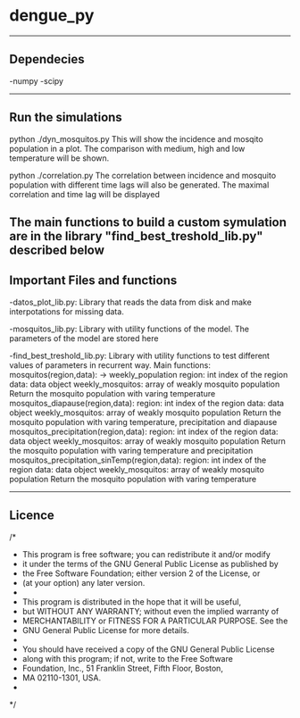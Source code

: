 # dengue_py
------------
Dependecies 
----------
-numpy
-scipy

---------
Run the simulations
---------

python ./dyn_mosquitos.py
This will show the incidence and mosqito population in a plot.
The comparison with medium, high and low temperature will be shown.

python ./correlation.py
The correlation between incidence and mosquito population with different time lags will also be generated.
The maximal correlation and time lag will be displayed

The main functions to build a custom symulation are in the library "find_best_treshold_lib.py" 
described below
------------------------------
Important Files and functions
------------------------------
-datos_plot_lib.py:
Library that reads the data from disk and make interpotations for missing data.

-mosquitos_lib.py:
Library with utility functions of the model. The parameters of the model are stored here

-find_best_treshold_lib.py:
Library with utility functions to test different values of parameters in recurrent way.
Main functions:
    mosquitos(region,data): -> weekly_population
      region: int index of the region
      data: data object
      weekly_mosquitos: array of weakly mosquito population 
      Return the mosquito population with varing temperature 
    mosquitos_diapause(region,data):
      region: int index of the region
      data: data object
      weekly_mosquitos: array of weakly mosquito population 
      Return the mosquito population with varing temperature, precipitation and diapause
    mosquitos_precipitation(region,data):
      region: int index of the region
      data: data object
      weekly_mosquitos: array of weakly mosquito population 
      Return the mosquito population with varing temperature and precipitation
    mosquitos_precipitation_sinTemp(region,data):
      region: int index of the region
      data: data object
      weekly_mosquitos: array of weakly mosquito population 
      Return the mosquito population with varing temperature

---------
Licence
---------
/*
 * This program is free software; you can redistribute it and/or modify
 * it under the terms of the GNU General Public License as published by
 * the Free Software Foundation; either version 2 of the License, or
 * (at your option) any later version.
 * 
 * This program is distributed in the hope that it will be useful,
 * but WITHOUT ANY WARRANTY; without even the implied warranty of
 * MERCHANTABILITY or FITNESS FOR A PARTICULAR PURPOSE.  See the
 * GNU General Public License for more details.
 * 
 * You should have received a copy of the GNU General Public License
 * along with this program; if not, write to the Free Software
 * Foundation, Inc., 51 Franklin Street, Fifth Floor, Boston,
 * MA 02110-1301, USA.
 * 
 */
